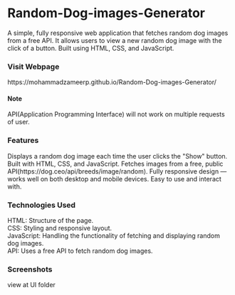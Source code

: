 # Random-Dog-images-Generator
A simple, fully responsive web application that fetches random dog images from a free API. It allows users to view a new random dog image with the click of a button. Built using HTML, CSS, and JavaScript.
<br>
<h3>Visit Webpage</h3>
https://mohammadzameerp.github.io/Random-Dog-images-Generator/

<br>
<h4>Note</h4>
API(Application Programming Interface) will not work on multiple requests of user.

<h3>Features</h3>
Displays a random dog image each time the user clicks the "Show" button.
Built with HTML, CSS, and JavaScript.
Fetches images from a free, public API(https://dog.ceo/api/breeds/image/random).
Fully responsive design — works well on both desktop and mobile devices.
Easy to use and interact with.<br>
<h3>Technologies Used</h3>
HTML: Structure of the page.<br>
CSS: Styling and responsive layout.<br>
JavaScript: Handling the functionality of fetching and displaying random dog images.<br>
API: Uses a free API to fetch random dog images.<br>

<h3>Screenshots</h3>
view at UI folder
